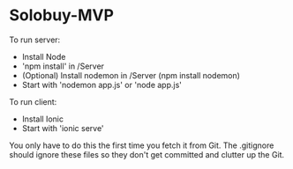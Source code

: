 Solobuy-MVP
===========

To run server:
  - Install Node
  - 'npm install' in /Server
  - (Optional) Install nodemon in /Server (npm install nodemon)
  - Start with 'nodemon app.js' or 'node app.js'

To run client:
  - Install Ionic
  - Start with 'ionic serve'
  
You only have to do this the first time you fetch it from Git. The .gitignore should ignore these files so they don't get committed and clutter up the Git.
